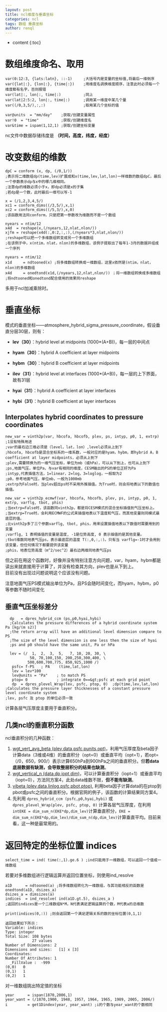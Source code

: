```yaml
---
layout: post
title: ncl维度与垂直坐标
categories: ncl
tags: 数组 垂直坐标
author: renql
---
```


* content
{:toc}

# 数组维度命名、取用
```
var(0:12:3, {lats:latn}, ::-1)     ;大括号内是变量的坐标值,将最后一维倒序    
var({lat|:}, {lon|:}, {time|:})    ;用维度名调换维度顺序，注意此时必须每一个维度都有名字，否则报错  
var(lat|:, lon|:, time|:)          ;同上  
var(lat|2:5:2, lon|:, time|:)      ;调用某一维度中某几个量
var((/0,3,5/),:,:)                 ;取用某几个坐标的值   

var@units  = "mm/day"    ;获取/创建变量属性   
var!0  = "time"          ;获取/创建维度名   
var&time = ispam(1,12,1) ;获取/创建坐标变量
```
nc文件中数据存储纬度是 **（时间，高度，纬度，经度）**   




# 改变数组的维数
```
dpC = conform (x, dp, (/0,1/))
;表示将二维数组dp(time,lev)扩展成和x(time,lev,lat,lon)一样维数的数组dpC，最后一个参数表示dp与x中的哪几维相同。
;注意dp的维数必须小于x，即dp必须是x的子集
;若dp是一个数，此时最后一维可以写-1

x = (/1,2,3,4,5/)
xc1 = conform_dims((/3,5/),x,1)
xc2 = conform_dims((/5,3/),x,0)
;该函数用法同conform，只是把第一参数改为维数而不是一个数组

nyears = ntim/12
x4d  = reshape(x,(/nyears,12,nlat,nlon/))
xjfm = reshape(x4d(:,0:2,:,:),(/nyears*3,nlat,nlon/))
;reshape可以把一个多维数组转变成另一个多维数组
;在该例子中，x(ntim，nlat，nlon)的多维数组，该例子提取出了每年1-3月的数据并组成一个序列

nyears = ntim/12
x1d     = ndtooned(x) ;将多维数组转换成一维数组，这里x依然是(ntim，nlat，nlon)的多维数组
x4d     = onedtond(x1d,(/nyears,12,nlat,nlon/)) ；将一维数组转换成多维数组
;将ndtooned和onedtond配合使用的效果同reshape
```
多用于ncl加减乘除时。

# 垂直坐标
模式的垂直坐标——atmosphere_hybrid_sigma_pressure_coordinate，假设垂直分层30层，则有：

- **lev（30）**：hybrid level at midpoints (1000*(A+B))，每一层的中间点
- **hyam（30）**：hybrid A coefficient at layer midpoints
- **hybm（30）**：hybrid B coefficient at layer midpoints

- **ilev（31）**：hybrid level at interfaces (1000*(A+B))，每一层的上下界面，故有31层
- **hyai（31）**：hybrid A coefficient at layer interfaces
- **hybi（31）**：hybrid B coefficient at layer interfaces

## Interpolates hybrid coordinates to pressure coordinates
```
new_var = vinth2p(var, hbcofa, hbcofb, plev, ps, intyp, p0, 1, extrp) ;1没有特殊用途
;var的最右边三维必须是（level，lat，lon）,level必须从上到下
;hbcofa, hbcofb是混合坐标系的一维系数，一般对应的是hyam，hybm，即hybrid A，B coefficient at layer midpoints，必须从上到下
;plev,需要转换为的一维气压坐标，单位为mb（或hPa），可以从下到上，也可从上到下
;ps,地面气压，单位Pa，与var有相同的维度，CESM输出的PS的单位正好为Pa
;intyp,代表插值方法，1=linear，2=log，3=loglog，一般取为2
;p0，参考地面气压，单位mb，一般为1000mb
;extrp为False时，当plev超出ps时不采用外推插值。为True时，则会将地表以下的数值也插值。

new_var = vinth2p_ecmwf(var, hbcofa, hbcofb, plev, ps, intyp, p0, 1, extrp, varflg, tbot, phis) 
;当extrp=False时，该函数同vinth2p，都是将CESM模式的混合坐标插值到气压坐标上。
;当extrp=True时，会利用ECMWF的公式来插值地表以下温度和气压，而其他变量则同模式最底层的值。
;比vinth2p多了三个参数varflg, tbot, phis，用来设置插值地表以下数值时需要用到的变量
;varflg, 1 表明插值的变量是温度, -1是位势高度, 0 表示插值的是其他变量。
;tbot维数同地表气压ps，表示最底层的温度 T(:,0,:,:)。只有当 varflg=-1时才会用到该变量，但任何情况下都要提供该变量
;phis，地表位势高度（m^2/sec^2）最右边两维同地表气压ps
```
但之前在用这个函数时，好像并没有特别注意方向问题，var，hyam，hybm都是读出来就直接用于计算了，并没有检查其方向，plev也是从下到上。  
目前没有出现过问题说明这个应该没有问题。  

注意地面气压PS模式输出单位为Pa，且PS会随时间变化，而hyam，hybm，p0等参数不随时间变化

## 垂直气压坐标差分
```
  dp   = dpres_hybrid_ccm (ps,p0,hyai,hybi)  
  ;Calculates the pressure differences of a hybrid coordinate system Pa [kg/(m s2)]   
  ;the return array will have an additional level dimension compare to PS  
  ;The size of the level dimension is one less then the size of hyai
  ;ps and p0 should have the same unit, Pa or hPa
  
  lev = (/  1,  2,  3,  5,   7, 10, 20, 30, \
           50, 70,100,150, 200,250,300,400, \
          500,600,700,775, 850,925,1000 /)
   psfc= f-PS   ; PA    (time,lat,lon)
   lev = lev*100
   lev@units = "Pa"    ; to match PS
   ptop= 0             ; integrate 0==&gt;psfc at each grid point
   dp  = dpres_plevel_Wrap(lev, psfc, ptop, 0)  ;dp(time,lev,lat,lon)
;Calculates the pressure layer thicknesses of a constant pressure level coordinate system
;lev, psfc 及 ptop 的单位必须一致
```
计算各层气压厚度主要用于垂直积分。

## 几类ncl的垂直积分函数
ncl垂直积分的几种函数：
1. <a href="https://www.ncl.ucar.edu/Document/Functions/Built-in/wgt_vert_avg_beta.shtml" target="_blank">wgt_vert_avg_beta (plev,data,psfc,punits,opt)</a>，利用气压厚度及beta因子计算data（3维或4维）的垂直积分（opt=0）或垂直平均（opt=1），若opt=（/0，650，900/）表示计算650hPa到900hPa之间的垂直积分。但**若data底层数据有缺测，会导致整层积分的结果也缺测**。  
2. <a href="https://www.ncl.ucar.edu/Document/Functions/Contributed/wgt_vertical_n.shtml" target="_blank">wgt_vertical_n (data,dp,iopt,dim)</a>，可以计算垂直积分（iopt=1）或垂直平均（iopt=0），方法同方案4，此处data维数不限，**但不能有缺测**。  
3. <a href="https://www.ncl.ucar.edu/Document/Functions/Built-in/vibeta.shtml" target="_blank">vibeta (plev,data,linlog,psfc,pbot,ptop)</a>, 利用beta因子计算data的在ptop到pbot或psfc之间的垂直积分。根据官网的例子，该函数的计算结果同方案4。  
4. 先利用 `dpres_hybrid_ccm (psfc,p0,hyai,hybi)` 或`dpres_plevel_Wrap(plev, psfc, ptop, 0)` 计算各层气压厚度，在利用`intEKE = dim_sum_n(EKE*dp,dim_lev)`计算垂直积分，`EKE = dim_sum_n(EKE*dp,dim_lev)/dim_sum_n(dp,dim_lev)`计算垂直平均。目前来看，这一种是最常用的。

# 返回特定的坐标位置 indices
```
select_time = ind( time(:,1).ge.6 ) ;ind只能用于一维数组，可以返回一个值或一维数组
```

若要对多维数组进行逻辑运算并返回位置坐标，则使用ind_resolve
```
a1D      = ndtooned(a) ;将多维数组转化为一维数组，与其功能相反的函数是 onedtond(a1D, dsizes_a)
dsizes_a = dimsizes(a)
indices  = ind_resolve( ind(a1D.gt.5), dsizes_a )
;返回的indices是一个二维数组N*M，N代表满足逻辑运算的个数，M代表a的总维数

print(indices(0,:)) ;则会返回第一个满足逻辑关系的数的坐标位置(0,1,1)

返回结果如下所示：
Variable: indices
Type: integer
Total Size: 108 bytes
            27 values
Number of Dimensions: 2
Dimensions and sizes:   [1] x [3]
Coordinates: 
Number Of Attributes: 1
  _FillValue :  -999
(0,0)   0
(0,1)   1
(0,2)   1
```

对一维数组挑出特定值的坐标
```
year      = ispan(1870,2006,1)
year_want = (/1870,1900, 1948, 1957, 1964, 1965, 1989, 2005, 2006/)
i         = get1Dindex(year, year_want) ;i的个数与year_want的个数相同
```
